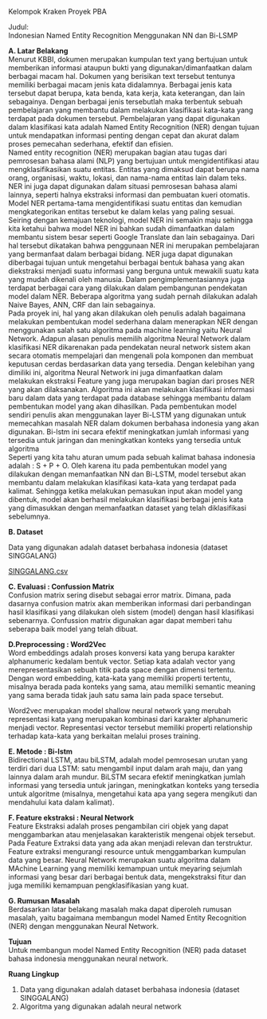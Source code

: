 Kelompok Kraken Proyek PBA

Judul:<br>
Indonesian Named Entity Recognition Menggunakan NN dan Bi-LSMP

**A. Latar Belakang**<br>
Menurut KBBI, dokumen merupakan kumpulan text yang bertujuan untuk memberikan informasi ataupun bukti yang digunakan/dimanfaatkan dalam berbagai macam hal. Dokumen yang berisikan text tersebut tentunya memiliki berbagai macam jenis kata didalamnya. Berbagai jenis kata tersebut dapat berupa, kata benda, kata kerja, kata keterangan, dan lain sebagainya. Dengan berbagai jenis tersebutlah maka terbentuk sebuah pembelajaran yang membantu dalam melakukan klasifikasi kata-kata yang terdapat pada dokumen tersebut. Pembelajaran yang dapat digunakan dalam klasifikasi kata adalah Named Entity Recognition (NER) dengan tujuan untuk mendapatkan informasi penting dengan cepat dan akurat dalam proses pemecahan sederhana, efektif dan efisien.<br>
Named entity recognition (NER) merupakan bagian atau tugas dari pemrosesan bahasa alami (NLP) yang bertujuan untuk mengidentifikasi atau mengklasifikasikan suatu entitas. Entitas yang dimaksud dapat berupa nama orang, organisasi, waktu, lokasi, dan nama-nama entitas lain dalam teks. NER ini juga dapat digunakan dalam situasi pemrosesan bahasa alami lainnya, seperti halnya ekstraksi informasi dan pembuatan kueri otomatis. Model NER pertama-tama mengidentifikasi suatu entitas dan kemudian mengkategorikan entitas tersebut ke dalam kelas yang paling sesuai. Seiring dengan kemajuan teknologi, model NER ini semakin maju sehingga kita ketahui bahwa model NER ini bahkan sudah dimanfaatkan dalam membantu sistem besar seperti Google Translate dan lain sebagainya. Dari hal tersebut dikatakan bahwa penggunaan NER ini merupakan pembelajaran yang bermanfaat dalam berbagai bidang. NER juga dapat digunakan diberbagai tujuan untuk mengetahui berbagai bentuk bahasa yang akan diekstraksi menjadi suatu informasi yang berguna untuk mewakili suatu kata yang mudah dikenali oleh manusia. Dalam pengimplementasiannya juga terdapat berbagai cara yang dilakukan dalam pembangunan pendekatan model dalam NER. Beberapa algoritma yang sudah pernah dilakukan adalah Naive Bayes, ANN, CRF dan lain sebagainya. <br>
Pada proyek ini, hal yang akan dilakukan oleh penulis adalah bagaimana melakukan pembentukan model sederhana dalam menerapkan NER dengan menggunakan salah satu algoritma pada machine learning yaitu Neural Network. Adapun alasan penulis memilih algoritma Neural Network dalam klasifikasi NER dikarenakan pada pendekatan neural network sistem akan secara otomatis mempelajari dan mengenali pola komponen dan membuat keputusan cerdas berdasarkan data yang tersedia. Dengan kelebihan yang dimiliki ini, algoritma Neural Network ini juga dimanfaatkan dalam melakukan ekstraksi Feature yang juga merupakan bagian dari proses NER yang akan dilaksanakan. Algoritma ini akan melakukan klasifikasi informasi baru dalam data yang terdapat pada database sehingga membantu dalam pembentukan model yang akan dihasilkan. Pada pembentukan model sendiri penulis akan menggunakan layer Bi-LSTM yang digunakan untuk memecahkan masalah NER dalam dokumen berbahasa indonesia yang akan digunakan. Bi-lstm ini secara efektif meningkatkan jumlah informasi yang tersedia untuk jaringan dan meningkatkan konteks yang tersedia untuk algoritma
<br>Seperti yang kita tahu aturan umum pada sebuah kalimat bahasa indonesia adalah : S + P + O. Oleh karena itu pada pembentukan model yang dilakukan dengan memanfaatkan NN dan Bi-LSTM, model tersebut akan membantu dalam melakukan klasifikasi kata-kata yang terdapat pada kalimat. Sehingga ketika melakukan pemasukan input akan model yang dibentuk, model akan berhasil melakukan klasifikasi berbagai jenis kata yang dimasukkan dengan memanfaatkan dataset yang telah diklasifikasi sebelumnya. 


**B. Dataset**

Data yang digunakan adalah dataset berbahasa indonesia (dataset 
SINGGALANG)

[SINGGALANG.csv](https://github.com/devitayolanda/Indonesian-Named-Entity-Recognition/files/7561381/SINGGALANG.csv)

**C. Evaluasi : Confussion Matrix <br>**
Confusion matrix sering disebut sebagai error matrix. Dimana, pada dasarnya confusion matrix akan memberikan informasi dari perbandingan hasil klasifikasi yang dilakukan oleh sistem (model) dengan hasil klasifikasi sebenarnya. Confussion matrix digunakan agar dapat memberi tahu seberapa baik model yang telah dibuat.

**D.Preprocessing : Word2Vec <br>**
Word embeddings adalah proses konversi kata yang berupa karakter alphanumeric kedalam bentuk vector. Setiap kata adalah vector yang merepresentasikan sebuah titik pada space dengan dimensi tertentu. Dengan word embedding, kata-kata yang memiliki properti tertentu, misalnya berada pada konteks yang sama, atau memiliki semantic meaning yang sama berada tidak jauh satu sama lain pada space tersebut.

Word2vec merupakan model shallow neural network yang merubah representasi kata yang merupakan kombinasi dari karakter alphanumeric menjadi vector. Representasi vector tersebut memiliki properti relationship terhadap kata-kata yang berkaitan melalui proses training.

**E. Metode : Bi-lstm <br>**
Bidirectional LSTM, atau biLSTM, adalah model pemrosesan urutan yang terdiri dari dua LSTM: satu mengambil input dalam arah maju, dan yang lainnya dalam arah mundur. 
BiLSTM secara efektif meningkatkan jumlah informasi yang tersedia untuk jaringan, meningkatkan konteks yang tersedia untuk algoritme (misalnya, mengetahui kata apa yang segera mengikuti dan mendahului kata dalam kalimat).

**F. Feature ekstraksi : Neural Network <br>**
Feature Ekstraksi adalah proses pengambilan ciri objek yang dapat menggambarkan atau menjelasakan karakteristik mengenai objek tersebut. Pada Feature Extraksi data yang ada akan menjadi relevan dan terstruktur. Feature extraksi mengurangi resource untuk menggambarkan kumpulan data yang besar. Neural Network merupakan suatu algoritma dalam MAchine Learning yang memiliki kemampuan untuk meyaring sejumlah informasi yang besar dari berbagai bentuk data, mengekstraksi fitur dan juga memiliki kemampuan pengklasifikasian yang kuat.

**G. Rumusan Masalah <br>**
Berdasarkan latar belakang masalah maka dapat diperoleh rumusan masalah, yaitu bagaimana membangun model Named Entity Recognition (NER) dengan menggunakan Neural Network.


**Tujuan<br>**
Untuk membangun model Named Entity Recognition (NER) pada dataset
bahasa indonesia menggunakan neural network.

**Ruang Lingkup <br>**
1. Data yang digunakan adalah dataset berbahasa indonesia (dataset
SINGGALANG)
2. Algoritma yang digunakan adalah neural network
